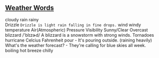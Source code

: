 ## [Weather Words](https://www.englishclub.com/speaking/weather-vocabulary.htm)

cloudy
rain rainy  
Drizzle `Drizzle is light rain falling in fine drops.`
wind windy
temperature
Air(Atmospheric) Pressure
Visibility
Sunny/Clear
Overcast
blizzard /'blɪzɚd/ A blizzard is a snowstorm with strong winds.
Tornadoes
hurricane
Celcius
Fahrenheit
pour - It's pouring outside. (raining heavily)
What's the weather forecast? - They're calling for blue skies all week.
boiling hot
breeze
chilly
